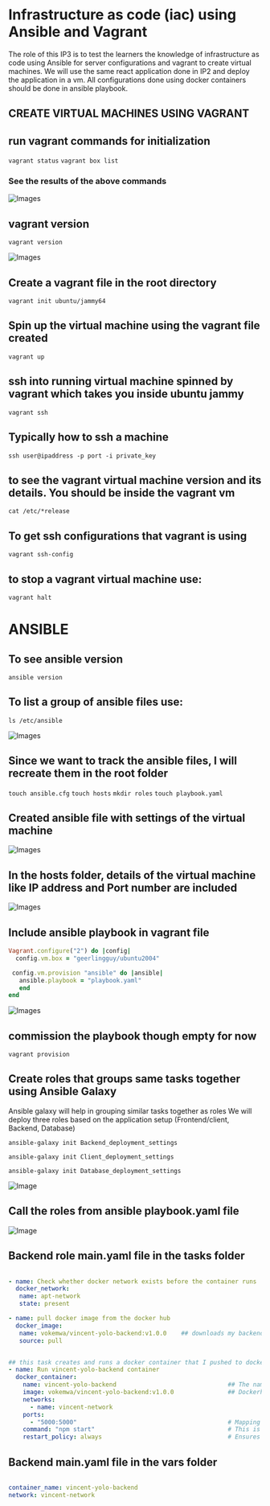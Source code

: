 # **Infrastructure as code (iac) using Ansible and Vagrant**
The role of this IP3 is to test the learners the knowledge of infrastructure as code using Ansible for server configurations and vagrant to create virtual machines. We will use the same react application done in IP2 and deploy the application in a vm. All configurations done using docker containers should be done in ansible playbook.

## **CREATE VIRTUAL MACHINES USING VAGRANT**

## run vagrant commands for initialization
`vagrant status`
`vagrant box list`

### See the results of the above commands

![Images](Images/vagrantcommands.png)

## vagrant version

`vagrant version`

![Images](Images/vagrant-version.png)

## Create a vagrant file in the root directory

`vagrant init ubuntu/jammy64`

## Spin up the virtual machine using the vagrant file created

`vagrant up`

## ssh into running virtual machine spinned by vagrant which takes you inside ubuntu jammy

`vagrant ssh`

## Typically how to ssh a machine

`ssh user@ipaddress -p port -i private_key`

## to see the vagrant virtual machine version and its details. You should be inside the vagrant vm

`cat /etc/*release`


## To get ssh configurations that vagrant is using

`vagrant ssh-config`

## to stop a vagrant virtual machine use:

`vagrant halt`

# **ANSIBLE**

## To see ansible version

`ansible version`

## To list a group of ansible files use:

`ls /etc/ansible`

![Images](Images/ListofAnsibleFiles.png)

## Since we want to track the ansible files, I will recreate them in the root folder

`touch ansible.cfg` `touch hosts` `mkdir roles` `touch playbook.yaml`

## Created ansible file with settings of the virtual machine


![Images](Images/Virtualmachine-settings.png)


## In the hosts folder, details of the virtual machine like IP address and Port number are included

![Images](Images/Detailsof-Hostsfile.png)

## Include ansible playbook in vagrant file

```ruby
Vagrant.configure("2") do |config| 
  config.vm.box = "geerlingguy/ubuntu2004"

 config.vm.provision "ansible" do |ansible|
   ansible.playbook = "playbook.yaml"
   end
end

```
![Images](Images/vagrantfile.png)

## commission the playbook though empty for now

`vagrant provision`

## Create roles that groups same tasks together using Ansible Galaxy

Ansible galaxy will help in grouping similar tasks together as roles
We will deploy three roles based on the application setup (Frontend/client, Backend, Database)

`ansible-galaxy init Backend_deployment_settings`

`ansible-galaxy init Client_deployment_settings`

`ansible-galaxy init Database_deployment_settings`


![Image](Images/Ansible-roles.png)

## Call the roles from ansible playbook.yaml file

![Image](Images/playbook-roles.png)


## Backend role main.yaml file in the tasks folder

```yaml

- name: Check whether docker network exists before the container runs
  docker_network:
   name: apt-network
   state: present

- name: pull docker image from the docker hub
  docker_image:
   name: vokemwa/vincent-yolo-backend:v1.0.0    ## downloads my backend image that I pushed to docker hub
   source: pull                                 


## this task creates and runs a docker container that I pushed to docker hub repository
- name: Run vincent-yolo-backend container
  docker_container:
    name: vincent-yolo-backend                               ## The name of the container in the repository
    image: vokemwa/vincent-yolo-backend:v1.0.0               ## Dockerhub usernamme/container name:tag
    networks:
      - name: vincent-network
    ports:
      - "5000:5000"                                          # Mapping of host port 5000 to container port 5000. Therefore your backend app will be accessible on http://localhost:5000
    command: "npm start"                                     # This is the command Docker will run when starting the container. Here, it starts the Node.js backend using npm start
    restart_policy: always                                   # Ensures Docker will automatically restart the container if it stops or the system reboots.


```

## Backend main.yaml file in the vars folder

```yaml

container_name: vincent-yolo-backend
network: vincent-network


```